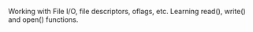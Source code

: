 Working with File I/O, file descriptors, oflags, etc. Learning read(), write() and open() functions.

